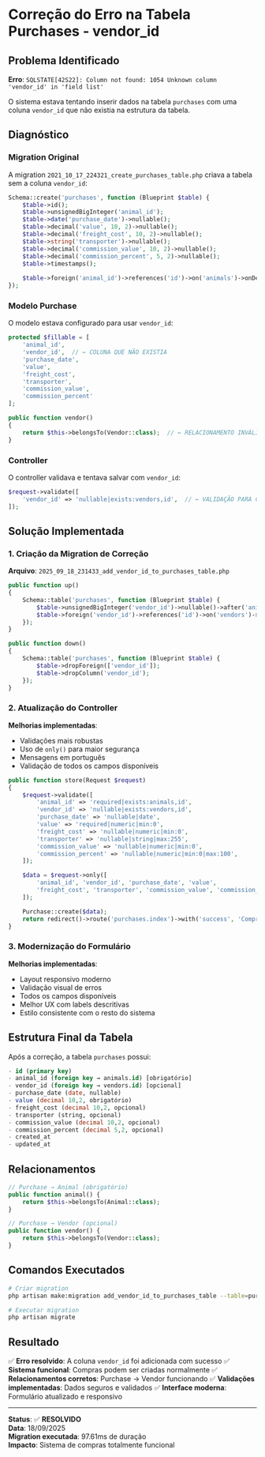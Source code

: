 # Correção do Erro na Tabela Purchases - vendor_id

## Problema Identificado

**Erro**: `SQLSTATE[42S22]: Column not found: 1054 Unknown column 'vendor_id' in 'field list'`

O sistema estava tentando inserir dados na tabela `purchases` com uma coluna `vendor_id` que não existia na estrutura da tabela.

## Diagnóstico

### Migration Original
A migration `2021_10_17_224321_create_purchases_table.php` criava a tabela sem a coluna `vendor_id`:

```php
Schema::create('purchases', function (Blueprint $table) {
    $table->id();
    $table->unsignedBigInteger('animal_id');
    $table->date('purchase_date')->nullable();
    $table->decimal('value', 10, 2)->nullable();
    $table->decimal('freight_cost', 10, 2)->nullable();
    $table->string('transporter')->nullable();
    $table->decimal('commission_value', 10, 2)->nullable();
    $table->decimal('commission_percent', 5, 2)->nullable();
    $table->timestamps();
    
    $table->foreign('animal_id')->references('id')->on('animals')->onDelete('cascade');
});
```

### Modelo Purchase
O modelo estava configurado para usar `vendor_id`:

```php
protected $fillable = [
    'animal_id',
    'vendor_id',  // ← COLUNA QUE NÃO EXISTIA
    'purchase_date',
    'value',
    'freight_cost',
    'transporter',
    'commission_value',
    'commission_percent'
];

public function vendor()
{
    return $this->belongsTo(Vendor::class);  // ← RELACIONAMENTO INVÁLIDO
}
```

### Controller
O controller validava e tentava salvar com `vendor_id`:

```php
$request->validate([
    'vendor_id' => 'nullable|exists:vendors,id',  // ← VALIDAÇÃO PARA COLUNA INEXISTENTE
]);
```

## Solução Implementada

### 1. Criação da Migration de Correção

**Arquivo**: `2025_09_18_231433_add_vendor_id_to_purchases_table.php`

```php
public function up()
{
    Schema::table('purchases', function (Blueprint $table) {
        $table->unsignedBigInteger('vendor_id')->nullable()->after('animal_id');
        $table->foreign('vendor_id')->references('id')->on('vendors')->onDelete('set null');
    });
}

public function down()
{
    Schema::table('purchases', function (Blueprint $table) {
        $table->dropForeign(['vendor_id']);
        $table->dropColumn('vendor_id');
    });
}
```

### 2. Atualização do Controller

**Melhorias implementadas**:
- Validações mais robustas
- Uso de `only()` para maior segurança
- Mensagens em português
- Validação de todos os campos disponíveis

```php
public function store(Request $request)
{
    $request->validate([
        'animal_id' => 'required|exists:animals,id',
        'vendor_id' => 'nullable|exists:vendors,id',
        'purchase_date' => 'nullable|date',
        'value' => 'required|numeric|min:0',
        'freight_cost' => 'nullable|numeric|min:0',
        'transporter' => 'nullable|string|max:255',
        'commission_value' => 'nullable|numeric|min:0',
        'commission_percent' => 'nullable|numeric|min:0|max:100',
    ]);

    $data = $request->only([
        'animal_id', 'vendor_id', 'purchase_date', 'value',
        'freight_cost', 'transporter', 'commission_value', 'commission_percent'
    ]);

    Purchase::create($data);
    return redirect()->route('purchases.index')->with('success', 'Compra registrada com sucesso.');
}
```

### 3. Modernização do Formulário

**Melhorias implementadas**:
- Layout responsivo moderno
- Validação visual de erros
- Todos os campos disponíveis
- Melhor UX com labels descritivas
- Estilo consistente com o resto do sistema

## Estrutura Final da Tabela

Após a correção, a tabela `purchases` possui:

```sql
- id (primary key)
- animal_id (foreign key → animals.id) [obrigatório]
- vendor_id (foreign key → vendors.id) [opcional]
- purchase_date (date, nullable)
- value (decimal 10,2, obrigatório)
- freight_cost (decimal 10,2, opcional)
- transporter (string, opcional)
- commission_value (decimal 10,2, opcional)
- commission_percent (decimal 5,2, opcional)
- created_at
- updated_at
```

## Relacionamentos

```php
// Purchase → Animal (obrigatório)
public function animal() {
    return $this->belongsTo(Animal::class);
}

// Purchase → Vendor (opcional)
public function vendor() {
    return $this->belongsTo(Vendor::class);
}
```

## Comandos Executados

```bash
# Criar migration
php artisan make:migration add_vendor_id_to_purchases_table --table=purchases

# Executar migration
php artisan migrate
```

## Resultado

✅ **Erro resolvido**: A coluna `vendor_id` foi adicionada com sucesso
✅ **Sistema funcional**: Compras podem ser criadas normalmente
✅ **Relacionamentos corretos**: Purchase → Vendor funcionando
✅ **Validações implementadas**: Dados seguros e validados
✅ **Interface moderna**: Formulário atualizado e responsivo

---

**Status**: ✅ **RESOLVIDO**  
**Data**: 18/09/2025  
**Migration executada**: 97.61ms de duração  
**Impacto**: Sistema de compras totalmente funcional
